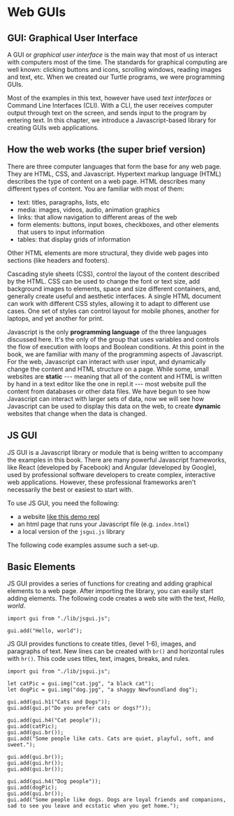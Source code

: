Web GUIs
========

GUI: Graphical User Interface
-----------------------------

A GUI or _graphical user interface_ is the main way that most of us
interact with computers most of the time. The standards for graphical
computing are well known: clicking buttons and icons, scrolling windows,
reading images and text, etc. When we created our Turtle programs, we
were programming GUIs.

Most of the examples in this text, however have used _text interfaces_
or Command Line Interfaces (CLI). With a CLI, the user receives computer
output through text on the screen, and sends input to the program by
entering text. In this chapter, we introduce a Javascript-based library
for creating GUIs web applications.

How the web works (the super brief version)
-------------------------------------------

There are three computer languages that form the base for any web page.
They are HTML, CSS, and Javascript. Hypertext markup language (HTML)
describes the type of content on a web page. HTML describes many different types of content. You are familiar with most of them:
- text: titles, paragraphs, lists, etc
- media: images, videos, audio, animation graphics
- links: that allow navigation to different areas of the web
- form elements: buttons, input boxes, checkboxes, and other elements that users to input information
- tables: that display grids of information

Other HTML elements are more structural, they divide web pages into sections (like headers and footers).

Cascading style sheets (CSS), control the layout of the content described by the
HTML. CSS can be used to change the font or text size, add background images to
elements, space and size different containers, and, generally create useful and
aesthetic interfaces. A single HTML document can work with different CSS styles,
allowing it to adapt to different use cases. One set of styles can control
layout for mobile phones, another for laptops, and yet another for print.

Javascript is the only **programming language** of the three languages discussed
here. It's the only of the group that uses variables and controls the flow of
execution with loops and Boolean conditions. At this point in the book, we are
familiar with many of the programming aspects of Javascript. For the web,
Javascript can interact with user input, and dynamically change the content and
HTML structure on a page. While some, small websites are **static** --- meaning
that all of the content and HTML is written by hand in a text editor like the
one in repl.it --- most website pull the content from databases or other data
files. We have begun to see how Javascript can interact with larger sets of
data, now we will see how Javascript can be used to display this data on the
web, to create **dynamic** websites that change when the data is changed.

JS GUI
------

JS GUI is a Javascript library or module that is being written to accompany
the examples in this book. There are many powerful Javascript frameworks,
like React (developed by Facebook) and Angular (developed by Google), used
by professional software developers to create complex, interactive web
applications. However, these professional frameworks aren't necessarily
the best or easiest to start with.

To use JS GUI, you need the following:

- a website [like this demo repl](https://repl.it/@mcuringa/JSGuiDemo)
- an html page that runs your Javascript file (e.g. `index.html`)
- a local version of the `jsgui.js` library

The following code examples assume such a set-up.

Basic Elements
--------------

JS GUI provides a series of functions for creating and adding
graphical elements to a web page. After importing the library,
you can easily start adding elements. The following code creates
a web site with the text, _Hello, world_.

~~~~~~~~~~~~~~~~~~~~~~~~~~~~{.javascript .numberLines}
import gui from "./lib/jsgui.js";

gui.add("Hello, world");
~~~~~~~~~~~~~~~~~~~~~~~~~~~~


JS GUI provides functions to create titles, (level 1-6), images,
and paragraphs of text. New lines can be created with `br()` and
horizontal rules with `hr()`. This code uses titles, text, images,
breaks, and rules.

~~~~~~~~~~~~~~~~~~~~~~~~~~~~{.javascript .numberLines}
import gui from "./lib/jsgui.js";

let catPic = gui.img("cat.jpg", "a black cat");
let dogPic = gui.img("dog.jpg", "a shaggy Newfoundland dog");

gui.add(gui.h1("Cats and Dogs"));
gui.add(gui.p("Do you prefer cats or dogs?"));

gui.add(gui.h4("Cat people"));
gui.add(catPic);
gui.add(gui.br());
gui.add("Some people like cats. Cats are quiet, playful, soft, and sweet.");

gui.add(gui.br());
gui.add(gui.hr());
gui.add(gui.br());

gui.add(gui.h4("Dog people"));
gui.add(dogPic);
gui.add(gui.br());
gui.add("Some people like dogs. Dogs are loyal friends and companions, sad to see you leave and ecstatic when you get home.");

~~~~~~~~~~~~~~~~~~~~~~~~~~~~
